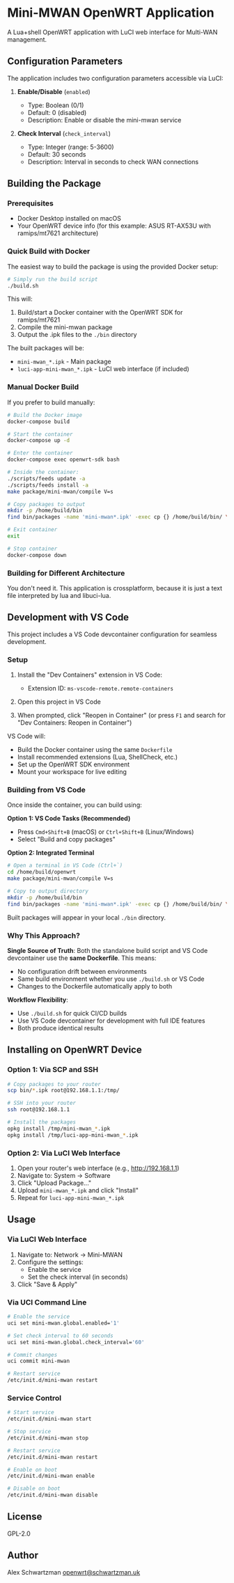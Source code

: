 # Mini-MWAN OpenWRT Application

A Lua+shell OpenWRT application with LuCI web interface for Multi-WAN management.

## Configuration Parameters

The application includes two configuration parameters accessible via LuCI:

1. **Enable/Disable** (`enabled`)
   - Type: Boolean (0/1)
   - Default: 0 (disabled)
   - Description: Enable or disable the mini-mwan service

2. **Check Interval** (`check_interval`)
   - Type: Integer (range: 5-3600)
   - Default: 30 seconds
   - Description: Interval in seconds to check WAN connections

## Building the Package

### Prerequisites

- Docker Desktop installed on macOS
- Your OpenWRT device info (for this example: ASUS RT-AX53U with ramips/mt7621 architecture)

### Quick Build with Docker

The easiest way to build the package is using the provided Docker setup:

```bash
# Simply run the build script
./build.sh
```

This will:
1. Build/start a Docker container with the OpenWRT SDK for ramips/mt7621
2. Compile the mini-mwan package
3. Output the .ipk files to the `./bin` directory

The built packages will be:
- `mini-mwan_*.ipk` - Main package
- `luci-app-mini-mwan_*.ipk` - LuCI web interface (if included)

### Manual Docker Build

If you prefer to build manually:

```bash
# Build the Docker image
docker-compose build

# Start the container
docker-compose up -d

# Enter the container
docker-compose exec openwrt-sdk bash

# Inside the container:
./scripts/feeds update -a
./scripts/feeds install -a
make package/mini-mwan/compile V=s

# Copy packages to output
mkdir -p /home/build/bin
find bin/packages -name 'mini-mwan*.ipk' -exec cp {} /home/build/bin/ \;

# Exit container
exit

# Stop container
docker-compose down
```

### Building for Different Architecture

You don't need it. This application is crossplatform, because it is just a text file interpreted by lua and libuci-lua. 

## Development with VS Code

This project includes a VS Code devcontainer configuration for seamless development.

### Setup

1. Install the "Dev Containers" extension in VS Code:
   - Extension ID: `ms-vscode-remote.remote-containers`

2. Open this project in VS Code

3. When prompted, click "Reopen in Container" (or press `F1` and search for "Dev Containers: Reopen in Container")

VS Code will:
- Build the Docker container using the same `Dockerfile`
- Install recommended extensions (Lua, ShellCheck, etc.)
- Set up the OpenWRT SDK environment
- Mount your workspace for live editing

### Building from VS Code

Once inside the container, you can build using:

**Option 1: VS Code Tasks (Recommended)**
- Press `Cmd+Shift+B` (macOS) or `Ctrl+Shift+B` (Linux/Windows)
- Select "Build and copy packages"

**Option 2: Integrated Terminal**
```bash
# Open a terminal in VS Code (Ctrl+`)
cd /home/build/openwrt
make package/mini-mwan/compile V=s

# Copy to output directory
mkdir -p /home/build/bin
find bin/packages -name 'mini-mwan*.ipk' -exec cp {} /home/build/bin/ \;
```

Built packages will appear in your local `./bin` directory.

### Why This Approach?

**Single Source of Truth**: Both the standalone build script and VS Code devcontainer use the **same Dockerfile**. This means:
- No configuration drift between environments
- Same build environment whether you use `./build.sh` or VS Code
- Changes to the Dockerfile automatically apply to both

**Workflow Flexibility**:
- Use `./build.sh` for quick CI/CD builds
- Use VS Code devcontainer for development with full IDE features
- Both produce identical results

## Installing on OpenWRT Device

### Option 1: Via SCP and SSH

```bash
# Copy packages to your router
scp bin/*.ipk root@192.168.1.1:/tmp/

# SSH into your router
ssh root@192.168.1.1

# Install the packages
opkg install /tmp/mini-mwan_*.ipk
opkg install /tmp/luci-app-mini-mwan_*.ipk
```

### Option 2: Via LuCI Web Interface

1. Open your router's web interface (e.g., http://192.168.1.1)
2. Navigate to: System → Software
3. Click "Upload Package..."
4. Upload `mini-mwan_*.ipk` and click "Install"
5. Repeat for `luci-app-mini-mwan_*.ipk`

## Usage

### Via LuCI Web Interface

1. Navigate to: Network → Mini-MWAN
2. Configure the settings:
   - Enable the service
   - Set the check interval (in seconds)
3. Click "Save & Apply"

### Via UCI Command Line

```bash
# Enable the service
uci set mini-mwan.global.enabled='1'

# Set check interval to 60 seconds
uci set mini-mwan.global.check_interval='60'

# Commit changes
uci commit mini-mwan

# Restart service
/etc/init.d/mini-mwan restart
```

### Service Control

```bash
# Start service
/etc/init.d/mini-mwan start

# Stop service
/etc/init.d/mini-mwan stop

# Restart service
/etc/init.d/mini-mwan restart

# Enable on boot
/etc/init.d/mini-mwan enable

# Disable on boot
/etc/init.d/mini-mwan disable
```

## License

GPL-2.0

## Author

Alex Schwartzman <openwrt@schwartzman.uk>
